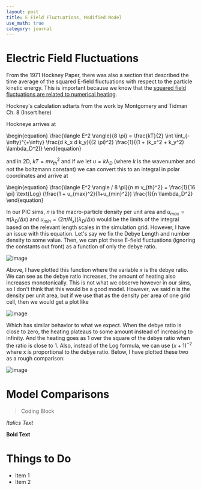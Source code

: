 ```yaml
---
layout: post
title: E Field Fluctuations, Modified Model
use_math: true
category: journal
---
```



# Electric Field Fluctuations

From the 1971 Hockney Paper, there was also a section that described the time average of the squared E-field fluctuations with respect to the particle kinetic energy. This is important because we know that the [squared field fluctuations are related to numerical heating](https://ronak-n-desai.github.io/osunotebook/22sum7/). 

Hockney's calculation sdtarts from the work by Montgomery and Tidman Ch. 8 (Insert here)

Hockneye arrives at 

\begin{equation}
\frac{\langle E^2 \rangle}{8 \pi} = \frac{kT}{2} \int \int_{-\infty}^{+\infty} \frac{d k_x d k_y}{(2 \pi)^2} \frac{1}{(1 + (k_x^2 + k_y^2) \lambda_D^2)}
\end{equation}

and in 2D, $kT = mv_{th}^2$ and if we let $u = k \lambda_D$ (where $k$ is the wavenumber and not the boltzmann constant) we can convert this to an integral in polar coordinates and arrive at

\begin{equation}
\frac{\langle E^2 \rangle / 8 \pi}{n m v_{th}^2} = \frac{1}{16 \pi} \text{Log} \(\frac{1 + u_{max}^2}{1+u_{min}^2}\) \frac{1}{n \lambda_D^2}
\end{equation}

In our PIC sims, $n$ is the macro-particle density per unit area and $u_{max} = \pi (\lambda_D / \Delta x)$ and $u_{min} = (2 \pi / N_x)(\lambda_D / \Delta x)$ would be the limits of the integral based on the relevant length scales in the simulation grid. However, I have an issue with this equation. Let's say we fix the Debye Length and number density to some value. Then, we can plot these E-field fluctuations (ignoring the constants out front) as a function of only the debye ratio. 

![image](https://user-images.githubusercontent.com/98538788/188525509-3542dff2-1cca-4043-a422-7922a39d170d.png)

Above, I have plotted this function where the variable $x$ is the debye ratio. We can see as the debye ratio increases, the amount of heating also increases monotonically. This is not what we observe however in our sims, so I don't think that this would be a good model. However, we said $n$ is the density per unit area, but if we use that as the density per area of one grid cell, then we would get a plot like

![image](https://user-images.githubusercontent.com/98538788/188527991-9d457a5f-765c-40b9-b6b0-829a9ee2b407.png)

Which has similar behavior to what we expect. When the debye ratio is close to zero, the heating plateaus to some amount instead of increasing to infinity. And the heating goes as 1 over the square of the debye ratio when the ratio is close to 1. Also, instead of the Log formula, we can use $(x+1)^{-2}$ where x is proportional to the debye ratio. Below, I have plotted these two as a rough comparison: 

![image](https://user-images.githubusercontent.com/98538788/188530448-e74ced02-2075-4543-983e-b208b8159874.png)

# Model Comparisons



> Coding Block

*Italics Text* 

**Bold Text**

# Things to Do
- Item 1
- Item 2

